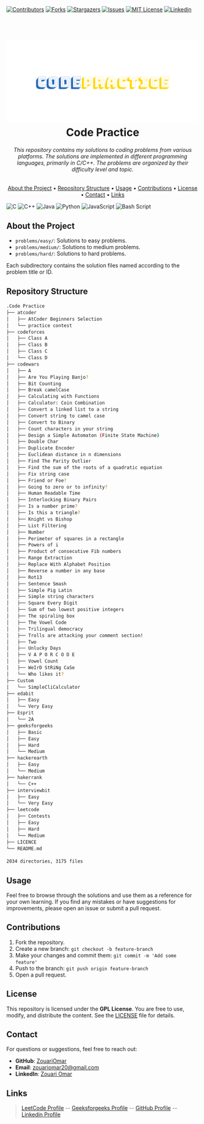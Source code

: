 <!-- PROJECT SHIELDS -->

[![Contributors](https://img.shields.io/badge/CONTRIBUTORS-01-blue?style=plastic)](https://github.com/ZouariOmar/AgriGO/graphs/contributors)
[![Forks](https://img.shields.io/badge/FORKS-00-blue?style=plastic)](https://github.com/ZouariOmar/AgriGO/network/members)
[![Stargazers](https://img.shields.io/badge/STARS-02-blue?style=plastic)](https://github.com/ZouariOmar/AgriGO/stargazers)
[![Issues](https://img.shields.io/badge/ISSUES-00-blue?style=plastic)](https://github.com/ZouariOmar/AgriGO/issues)
[![MIT License](https://img.shields.io/badge/LICENSE-GPL-blue?style=plastic)](LICENSE)
[![Linkedin](https://img.shields.io/badge/Linkedin-5.5k-blue?style=plastic)](https://www.linkedin.com/in/zouari-omar-143239283)

<!-- PROJECT HEADER -->
<h1 align="center">
  <br>
  <a href="https://github.com/ZouariOmar/Code-Practice"><img src="imgs/logo.png" alt="Code-Practice" width="600"></a>
  <br>
  Code Practice
  <br>
</h1>

<h6 align="center">This repository contains my solutions to coding problems from various platforms. The solutions are implemented in different programming languages, primarily in C/C++. The problems are organized by their difficulty level and topic.</h6>

<!-- PROJECT LINKS -->
<p align="center">
  <a href="#about-the-project">About the Project</a> •
  <a href="#repository-structure">Repository Structure</a> •
  <a href="#usage">Usage</a> •
  <a href="#contributions">Contributions</a> •
  <a href="#license">License</a> •
  <a href="#contact">Contact</a> •
  <a href="#links">Links</a>
</p>

<!-- PROJECT TAGS -->

![C](https://img.shields.io/badge/c-%2300599C.svg?style=for-the-badge&logo=c&logoColor=white)
![C++](https://img.shields.io/badge/c++-%2300599C.svg?style=for-the-badge&logo=c%2B%2B&logoColor=white)
![Java](https://img.shields.io/badge/java-%23ED8B00.svg?style=for-the-badge&logo=openjdk&logoColor=white)
![Python](https://img.shields.io/badge/python-3670A0?style=for-the-badge&logo=python&logoColor=ffdd54)
![JavaScript](https://img.shields.io/badge/javascript-%23323330.svg?style=for-the-badge&logo=javascript&logoColor=%23F7DF1E)
![Bash Script](https://img.shields.io/badge/bash_script-%23121011.svg?style=for-the-badge&logo=gnu-bash&logoColor=white)

## About the Project

- `problems/easy/`: Solutions to easy problems.
- `problems/medium/`: Solutions to medium problems.
- `problems/hard/`: Solutions to hard problems.

Each subdirectory contains the solution files named according to the problem title or ID.

## Repository Structure

```bash
.Code Practice
├── atcoder
│   ├── AtCoder Beginners Selection
│   └── practice contest
├── codeforces
│   ├── Class A
│   ├── Class B
│   ├── Class C
│   └── Class D
├── codewars
│   ├── A
│   ├── Are You Playing Banjo?
│   ├── Bit Counting
│   ├── Break camelCase
│   ├── Calculating with Functions
│   ├── Calculator: Coin Combination
│   ├── Convert a linked list to a string
│   ├── Convert string to camel case
│   ├── Convert to Binary
│   ├── Count characters in your string
│   ├── Design a Simple Automaton (Finite State Machine)
│   ├── Double Char
│   ├── Duplicate Encoder
│   ├── Euclidean distance in n dimensions
│   ├── Find The Parity Outlier
│   ├── Find the sum of the roots of a quadratic equation
│   ├── Fix string case
│   ├── Friend or Foe?
│   ├── Going to zero or to infinity?
│   ├── Human Readable Time
│   ├── Interlocking Binary Pairs
│   ├── Is a number prime?
│   ├── Is this a triangle?
│   ├── Knight vs Bishop
│   ├── List Filtering
│   ├── Number
│   ├── Perimeter of squares in a rectangle
│   ├── Powers of i
│   ├── Product of consecutive Fib numbers
│   ├── Range Extraction
│   ├── Replace With Alphabet Position
│   ├── Reverse a number in any base
│   ├── Rot13
│   ├── Sentence Smash
│   ├── Simple Pig Latin
│   ├── Simple string characters
│   ├── Square Every Digit
│   ├── Sum of two lowest positive integers
│   ├── The spiraling box
│   ├── The Vowel Code
│   ├── Trilingual democracy
│   ├── Trolls are attacking your comment section!
│   ├── Two
│   ├── Unlucky Days
│   ├── V A P O R C O D E
│   ├── Vowel Count
│   ├── WeIrD StRiNg CaSe
│   └── Who likes it?
├── Custom
│   └── SimpleCliCalculator
├── edabit
│   ├── Easy
│   └── Very Easy
├── Esprit
│   └── 2A
├── geeksforgeeks
│   ├── Basic
│   ├── Easy
│   ├── Hard
│   └── Medium
├── hackerearth
│   ├── Easy
│   └── Medium
├── hakerrank
│   └── C++
├── interviewbit
│   ├── Easy
│   └── Very Easy
├── leetcode
│   ├── Contests
│   ├── Easy
│   ├── Hard
│   └── Medium
├── LICENCE
└── README.md

2034 directories, 3175 files
```

## Usage

Feel free to browse through the solutions and use them as a reference for your own learning. If you find any mistakes or have suggestions for improvements, please open an issue or submit a pull request.

## Contributions

1. Fork the repository.
2. Create a new branch: `git checkout -b feature-branch`
3. Make your changes and commit them: `git commit -m 'Add some feature'`
4. Push to the branch: `git push origin feature-branch`
5. Open a pull request.

## License

This repository is licensed under the **GPL License**. You are free to use, modify, and distribute the content. See the [LICENSE](LICENSE) file for details.

## Contact

For questions or suggestions, feel free to reach out:

- **GitHub**: [ZouariOmar](https://github.com/ZouariOmar)
- **Email**: [zouariomar20@gmail.com](mailto:zouariomar20@gmail.com)
- **LinkedIn**: [Zouari Omar](https://www.linkedin.com/in/zouari-omar-143239283/)

## Links

> [LeetCode Profile](https://leetcode.com/zouari_omar) -- [Geeksforgeeks Profile](https://www.geeksforgeeks.org/user/zouariouyfr) -- [GitHub Profile](https://github.com/ZouariOmar) -- [Linkedin Profile](https://www.linkedin.com/in/zouari-omar-143239283)

